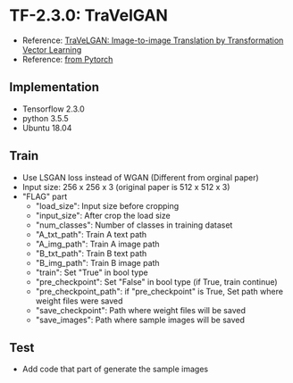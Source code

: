 # TF-2.3.0: TraVelGAN

* Reference: [TraVeLGAN: Image-to-image Translation by Transformation Vector Learning](https://arxiv.org/pdf/1902.09631.pdf)
* Reference: [from Pytorch](https://github.com/clementabary/travelgan)

## Implementation

* Tensorflow  2.3.0
* python 3.5.5
* Ubuntu 18.04

## Train

* Use LSGAN loss instead of WGAN (Different from orginal paper)
* Input size:  256 x 256 x 3 (original paper is 512 x 512 x 3)
* "FLAG" part
  * "load_size": Input size before cropping
  * "input_size": After crop the load size
  * "num_classes": Number of classes in training dataset
  * "A_txt_path":  Train A text path
  * "A_img_path":  Train A image path
  * "B_txt_path": Train B text path
  * "B_img_path": Train B image path
  * "train": Set "True" in bool type
  * "pre_checkpoint": Set "False" in bool type (if True, train continue)
  * "pre_checkpoint_path": if "pre_checkpoint" is True,  Set path where weight files were saved
  * "save_checkpoint": Path where weight files will be saved
  * "save_images": Path where sample images will be saved

## Test

* Add code that part of generate the sample images
